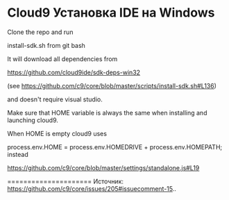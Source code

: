 Cloud9
Установка IDE на Windows
======================

Clone the repo and run 

install-sdk.sh from git bash

It will download all dependencies from 

https://github.com/cloud9ide/sdk-deps-win32 

(see https://github.com/c9/core/blob/master/scripts/install-sdk.sh#L136) 

and doesn't require visual studio.

Make sure that HOME variable is always the same when installing and launching cloud9.

When HOME is empty cloud9 uses 

process.env.HOME = process.env.HOMEDRIVE + process.env.HOMEPATH; instead 

https://github.com/c9/core/blob/master/settings/standalone.js#L19

=====================
Источник: 
https://github.com/c9/core/issues/205#issuecomment-15..
